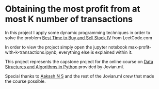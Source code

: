 # Obtaining the most profit from at most K number of transactions

In this project I apply some dynamic programming techniques in order to solve the problem 
[Best Time to Buy and Sell Stock IV](https://leetcode.com/problems/best-time-to-buy-and-sell-stock-iv/) from LeetCode.com

In order to view the project simply open the jupyter notebook max-profit-with-k-transactions.ipynb, everything else is explained within it.

This project represents the capstone project for the online course on [Data Structures and Algorithms in Python](https://jovian.ai/learn/data-structures-and-algorithms-in-python)
provided by Jovian.ml.

Special thanks to [Aakash N S](https://medium.com/@aakashns) and the rest of the Jovian.ml crew that made the course possible.
